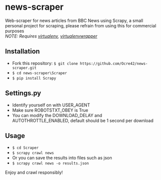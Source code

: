 # news-scraper
Web-scraper for news articles from BBC News using Scrapy, a small personal project for scraping, please refrain from using this for commercial purposes  
*NOTE: Requires [virtualenv](http://virtualenv.readthedocs.org/en/latest/),
[virtualenvwrapper](http://virtualenvwrapper.readthedocs.org/en/latest/)*

## Installation

* Fork this repository: `$ git clone https://github.com/Ocre42/news-scraper.git`
* `$ cd news-scraper\Scraper`
* `$ pip install Scrapy`

## Settings.py

* Identify yourself on with USER_AGENT
* Make sure ROBOTSTXT_OBEY is True
* You can modify the DOWNLOAD_DELAY and AUTOTHROTTLE_ENABLED, default should be 1 second per download

## Usage

* `$ cd Scraper`
* `$ scrapy crawl news`
* Or you can save the results into files such as json
* `$ scrapy crawl news -o results.json`

Enjoy and crawl responsibly!

